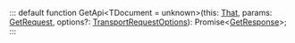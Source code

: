 :::
default function GetApi<TDocument = unknown>(this: [That](./That.md), params: [GetRequest](./GetRequest.md), options?: [TransportRequestOptions](./TransportRequestOptions.md)): Promise<[GetResponse](./GetResponse.md)<TDocument>>;
:::

